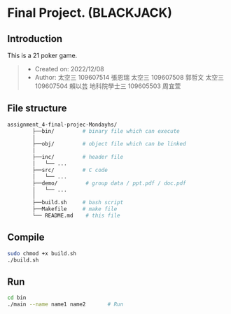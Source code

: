 # Final Project. (BLACKJACK)


## Introduction

This is a 21 poker game.


 > * Created on: 2022/12/08 
 > * Author:  太空三 109607514 張恩瑞 
              太空三 109607508 郭哲文 
              太空三 109607504 賴以芸 
              地科院學士三 109605503 周宜萱   
 

## File structure
```bash
assignment_4-final-projec-Mondayhs/
        ├──bin/         # binary file which can execute
        │   
        ├──obj/         # object file which can be linked
        │ 
        ├──inc/         # header file
        │   └── ...
        ├──src/         # C code
        │   └── ...
        ├──demo/         # group data / ppt.pdf / doc.pdf
        │   └── ...
        │
        ├──build.sh     # bash script
        ├──Makefile     # make file
        └── README.md    # this file 

```


## Compile
```sh
sudo chmod +x build.sh
./build.sh
```

## Run
```sh
cd bin
./main --name name1 name2       # Run
```
